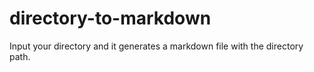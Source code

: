 # directory-to-markdown
Input your directory and it generates a markdown file with the directory path.
